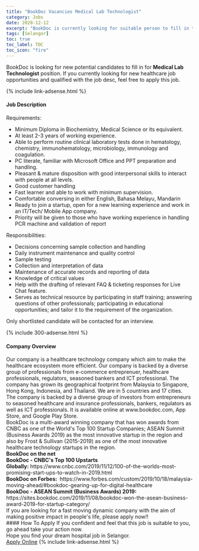```yaml
---
title: "BookDoc Vacancies Medical Lab Technologist" 
category: Jobs 
date: 2020-12-12 
excerpt: "BookDoc is currently looking for suitable person to fill in the Medical Lab Technologist which positioned at Selangor" 
tags: [Selangor] 
toc: true 
toc_label: TOC 
toc_icon: "fire" 
--- 
```


<p>BookDoc is looking for new potential candidates to fill in for <b>Medical Lab Technologist</b> position. If you currently looking for new healthcare job opportunities and qualified with the job desc, feel free to apply this job.
</p>{% include link-adsense.html %} 
<div><div><div><h4>Job Description</h4></div></div><div><div><span><div><p>Requirements:</p><ul><li>Minimum Diploma in Biochemistry, Medical Science or its equivalent.</li><li>At least 2-3 years of working experience.</li><li>Able to perform routine clinical laboratory tests done in hematology, chemistry, immunohematology, microbiology, immunology and coagulation.</li><li>PC literate, familiar with Microsoft Office and PPT preparation and handling.</li><li>Pleasant &amp; mature disposition with good interpersonal skills to interact with people at all levels.</li><li>Good customer handling</li><li>Fast learner and able to work with minimum supervision.</li><li>Comfortable conversing in either English, Bahasa Melayu, Mandarin&#160;</li><li>Ready to join a startup, open for a new learning experience and work in an IT/Tech/ Mobile App company.</li><li>Priority will be given to those who have working experience in handling PCR machine and validation of report</li></ul><p>Responsibilities:</p><ul><li>Decisions concerning sample collection and handling</li><li>Daily instrument maintenance and quality control</li><li>Sample testing</li><li>Collection and interpretation of data</li><li>Maintenance of accurate records and reporting of data</li><li>Knowledge of critical values</li><li>Help with the drafting of relevant FAQ &amp; ticketing responses for Live Chat feature.</li><li>Serves as technical resource by participating in staff training; answering questions of other professionals; participating in educational opportunities; and tailor it to the requirement of the organization.</li></ul><p>Only shortlisted candidate will be contacted for an interview.</p></div></span></div></div></div> 
{% include 300-adsense.html %} 
<div><div><div><h4>Company Overview</h4></div></div><div><div><span><div><div>Our company is a healthcare technology company which aim to make the healthcare ecosystem more efficient. Our company is backed by a diverse group of professionals from e-commerce entreprenuer, healthcare professionals, regulators, seasoned bankers and ICT professional. The company has grown its geographical footprint from Malaysia to Singapore, Hong Kong, Indonesia, and Thailand. We are in 5 countries and 17 cities.</div>
<div>The company is backed by a diverse group of investors from entrepreneurs to seasoned healthcare and insurance professionals, bankers, regulators as well as ICT professionals.&#160;It is available online at&#160;www.bookdoc.com, App Store, and Google Play Store.</div>
<div>BookDoc is a multi-award&#160;winning&#160;company that has won awards from CNBC as one of the World's Top 100 Startup Companies; ASEAN Summit (Business Awards 2019) as the most&#160;innovative startup in the region and also by Frost &amp; Sullivan (2015-2019) as one of the most innovative healthcare technology startups in the region.</div>
<div><strong>BookDoc on the net</strong></div>
<div><strong>BookDoc&#160;- CNBC's Top 100 Upstarts Globally:</strong>&#160;https://www.cnbc.com/2019/11/12/100-of-the-worlds-most-promising-start-ups-to-watch-in-2019.html</div>
<div><strong>BookDoc&#160;on Forbes:&#160;</strong>&#160;https://www.forbes.com/custom/2019/10/18/malaysia-moving-ahead/#bookdoc-gearing-up-for-digital-healthcare</div>
<div><strong>BookDoc&#160;- ASEAN Summit (Business Awards) 2019: </strong>https://sites.bookdoc.com/2019/11/08/bookdoc-won-the-asean-business-award-2019-for-startup-category/</div>
<div>If you are looking for a fast moving dynamic company with the aim of making positive impact in people's life, please apply now!!</div></div></span></div></div></div> 
#### How To Apply 
If you confident and feel that this job is suitable to you, go ahead take your action now. <br/> 
Hope you find your dream hospital job in Selangor. <br/> 
<a href="https://www.jobstreet.com.my/en/job/medical-lab-technologist-4438504?jobId=jobstreet-my-job-4438504&sectionRank=22&token=0~e36f5a4f-97f0-4a91-8e90-cc207eb77f24&fr=SRP%20View%20In%20New%20Ta" class="btn btn--warning" target="_blank" rel="nofollow noopenner">Apply Online</a> 
{% include link-adsense.html %} 
